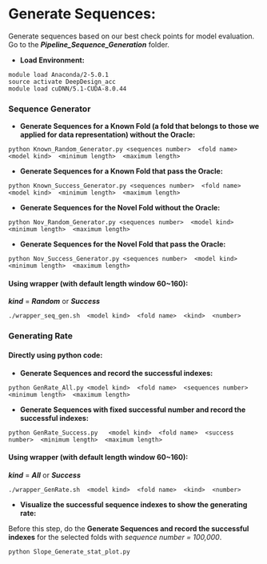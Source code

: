 # Generate Sequences:

Generate sequences based on our best check points for model evaluation. Go to the ***Pipeline_Sequence_Generation*** folder.
* **Load Environment:**
```
module load Anaconda/2-5.0.1
source activate DeepDesign_acc
module load cuDNN/5.1-CUDA-8.0.44
```

### Sequence Generator
* **Generate Sequences for a Known Fold (a fold that belongs to those we applied for data representation) without the Oracle:**
```
python Known_Random_Generator.py <sequences number>  <fold name>  <model kind>  <minimum length>  <maximum length>
```
* **Generate Sequences for a Known Fold that pass the Oracle:**
```
python Known_Success_Generator.py <sequences number>  <fold name>  <model kind>  <minimum length>  <maximum length>
```
* **Generate Sequences for the Novel Fold without the Oracle:**
```
python Nov_Random_Generator.py <sequences number>  <model kind>  <minimum length>  <maximum length>
```
* **Generate Sequences for the Novel Fold that pass the Oracle:**
```
python Nov_Success_Generator.py <sequences number>  <model kind>  <minimum length>  <maximum length>
```
#### Using wrapper (with default length window 60~160):
***kind*** = ***Random*** or ***Success***
```
./wrapper_seq_gen.sh  <model kind>  <fold name>  <kind>  <number>
```

### Generating Rate
#### Directly using python code:
* **Generate Sequences and record the successful indexes:**
```
python GenRate_All.py <model kind>  <fold name>  <sequences number>  <minimum length>  <maximum length>
```
* **Generate Sequences with fixed successful number and record the successful indexes:**
```
python GenRate_Success.py   <model kind>  <fold name>  <success number>  <minimum length>  <maximum length>
```
#### Using wrapper (with default length window 60~160):
***kind*** = ***All*** or ***Success***
```
./wrapper_GenRate.sh  <model kind>  <fold name>  <kind>  <number>
```
* **Visualize the successful sequence indexes to show the generating rate:**

Before this step, do the **Generate Sequences and record the successful indexes** for the selected folds with *sequence number = 100,000*.
```
python Slope_Generate_stat_plot.py
```
